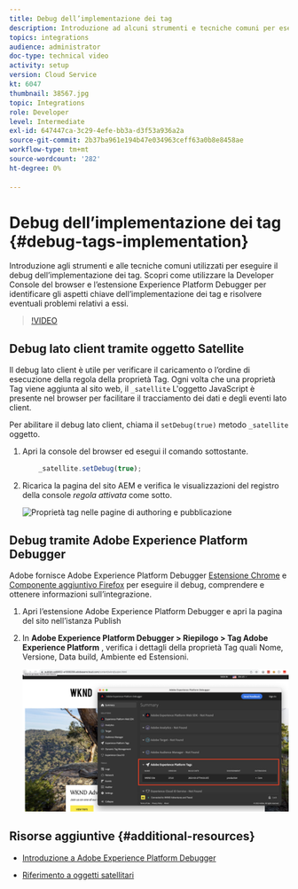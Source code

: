 ```yaml
---
title: Debug dell’implementazione dei tag
description: Introduzione ad alcuni strumenti e tecniche comuni per eseguire il debug dell’implementazione dei tag. Scopri come utilizzare la Developer Console del browser e l’estensione Experience Platform Debugger per identificare gli aspetti chiave dell’implementazione dei tag e risolvere eventuali problemi relativi a essi.
topics: integrations
audience: administrator
doc-type: technical video
activity: setup
version: Cloud Service
kt: 6047
thumbnail: 38567.jpg
topic: Integrations
role: Developer
level: Intermediate
exl-id: 647447ca-3c29-4efe-bb3a-d3f53a936a2a
source-git-commit: 2b37ba961e194b47e034963ceff63a0b8e8458ae
workflow-type: tm+mt
source-wordcount: '282'
ht-degree: 0%

---
```


# Debug dell’implementazione dei tag {#debug-tags-implementation}

Introduzione agli strumenti e alle tecniche comuni utilizzati per eseguire il debug dell’implementazione dei tag. Scopri come utilizzare la Developer Console del browser e l’estensione Experience Platform Debugger per identificare gli aspetti chiave dell’implementazione dei tag e risolvere eventuali problemi relativi a essi.

>[!VIDEO](https://video.tv.adobe.com/v/38567?quality=12&learn=on)

## Debug lato client tramite oggetto Satellite

Il debug lato client è utile per verificare il caricamento o l’ordine di esecuzione della regola della proprietà Tag. Ogni volta che una proprietà Tag viene aggiunta al sito web, il `_satellite` L&#39;oggetto JavaScript è presente nel browser per facilitare il tracciamento dei dati e degli eventi lato client.

Per abilitare il debug lato client, chiama il `setDebug(true)` metodo `_satellite` oggetto.

1. Apri la console del browser ed esegui il comando sottostante.

   ```javascript
       _satellite.setDebug(true);
   ```

1. Ricarica la pagina del sito AEM e verifica le visualizzazioni del registro della console _regola attivata_ come sotto.

   ![Proprietà tag nelle pagine di authoring e pubblicazione](assets/satellite-object-debugging.png)

## Debug tramite Adobe Experience Platform Debugger

Adobe fornisce Adobe Experience Platform Debugger [Estensione Chrome](https://chrome.google.com/webstore/detail/adobe-experience-platform/bfnnokhpnncpkdmbokanobigaccjkpob) e [Componente aggiuntivo Firefox](https://addons.mozilla.org/en-US/firefox/addon/adobe-experience-platform-dbg/) per eseguire il debug, comprendere e ottenere informazioni sull’integrazione.

1. Apri l’estensione Adobe Experience Platform Debugger e apri la pagina del sito nell’istanza Publish

1. In **Adobe Experience Platform Debugger > Riepilogo > Tag Adobe Experience Platform** , verifica i dettagli della proprietà Tag quali Nome, Versione, Data build, Ambiente ed Estensioni.

   ![Dettagli sulle proprietà di Adobe Experience Platform Debugger e tag](assets/tag-property-details.png)

## Risorse aggiuntive {#additional-resources}

+ [Introduzione a Adobe Experience Platform Debugger](https://experienceleague.adobe.com/docs/platform-learn/data-collection/debugger/overview.html)

+ [Riferimento a oggetti satellitari](https://experienceleague.adobe.com/docs/experience-platform/tags/client-side/satellite-object.html)
